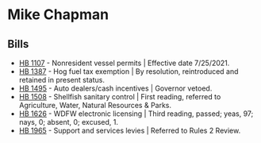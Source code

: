 # Mike Chapman
## Bills
* [HB 1107](/bill/2021-22/hb/1107/) - Nonresident vessel permits | Effective date 7/25/2021.
* [HB 1387](/bill/2021-22/hb/1387/) - Hog fuel tax exemption | By resolution, reintroduced and retained in present status.
* [HB 1495](/bill/2021-22/hb/1495/) - Auto dealers/cash incentives | Governor vetoed.
* [HB 1508](/bill/2021-22/hb/1508/) - Shellfish sanitary control | First reading, referred to Agriculture, Water, Natural Resources & Parks.
* [HB 1626](/bill/2021-22/hb/1626/) - WDFW electronic licensing | Third reading, passed; yeas, 97; nays, 0; absent, 0; excused, 1.
* [HB 1965](/bill/2021-22/hb/1965/) - Support and services levies | Referred to Rules 2 Review.
